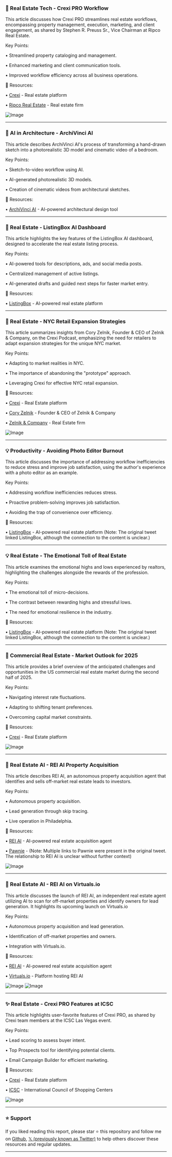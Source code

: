 ### 🤖 Real Estate Tech - Crexi PRO Workflow

This article discusses how Crexi PRO streamlines real estate workflows, encompassing property management, execution, marketing, and client engagement, as shared by Stephen R. Preuss Sr., Vice Chairman at Ripco Real Estate.

Key Points:

• Streamlined property cataloging and management.


• Enhanced marketing and client communication tools.


• Improved workflow efficiency across all business operations.



🔗 Resources:

• [Crexi](https://x.com/CREXinc) - Real estate platform


• [Ripco Real Estate](https://x.com/RipcoRealEstate) - Real estate firm


![Image](https://pbs.twimg.com/media/GxiAFfOWAAA3xjO.jpg)

---
### 🚀 AI in Architecture - ArchiVinci AI

This article describes ArchiVinci AI's process of transforming a hand-drawn sketch into a photorealistic 3D model and cinematic video of a bedroom.

Key Points:

• Sketch-to-video workflow using AI.


• AI-generated photorealistic 3D models.


• Creation of cinematic videos from architectural sketches.


🔗 Resources:

• [ArchiVinci AI](https://x.com/ArchiVinciAI) - AI-powered architectural design tool

---
### 🚀 Real Estate - ListingBox AI Dashboard

This article highlights the key features of the ListingBox AI dashboard, designed to accelerate the real estate listing process.

Key Points:

• AI-powered tools for descriptions, ads, and social media posts.


• Centralized management of active listings.


• AI-generated drafts and guided next steps for faster market entry.



🔗 Resources:

• [ListingBox](https://x.com/Listingboxio) - AI-powered real estate platform


---
### 🤖 Real Estate - NYC Retail Expansion Strategies

This article summarizes insights from Cory Zelnik, Founder & CEO of Zelnik & Company, on the Crexi Podcast, emphasizing the need for retailers to adapt expansion strategies for the unique NYC market.

Key Points:

• Adapting to market realities in NYC.


• The importance of abandoning the "prototype" approach.


• Leveraging Crexi for effective NYC retail expansion.


🔗 Resources:

• [Crexi](https://x.com/CREXinc) - Real Estate platform


• [Cory Zelnik](https://x.com/CoryZelnik) - Founder & CEO of Zelnik & Company


• [Zelnik & Company](https://x.com/Zelnikco) - Real Estate firm


![Image](https://pbs.twimg.com/media/GwkJIj_XgAA5TCg.jpg)

---
### 💡 Productivity - Avoiding Photo Editor Burnout

This article discusses the importance of addressing workflow inefficiencies to reduce stress and improve job satisfaction, using the author's experience with a photo editor as an example.

Key Points:

• Addressing workflow inefficiencies reduces stress.


• Proactive problem-solving improves job satisfaction.


• Avoiding the trap of convenience over efficiency.


🔗 Resources:

• [ListingBox](https://x.com/Listingboxio) - AI-powered real estate platform (Note:  The original tweet linked ListingBox, although the connection to the content is unclear.)

---
### 💡 Real Estate - The Emotional Toll of Real Estate

This article examines the emotional highs and lows experienced by realtors, highlighting the challenges alongside the rewards of the profession.

Key Points:

• The emotional toll of micro-decisions.


• The contrast between rewarding highs and stressful lows.


• The need for emotional resilience in the industry.


🔗 Resources:

• [ListingBox](https://x.com/Listingboxio) - AI-powered real estate platform (Note:  The original tweet linked ListingBox, although the connection to the content is unclear.)

---
### 🤖 Commercial Real Estate - Market Outlook for 2025

This article provides a brief overview of the anticipated challenges and opportunities in the US commercial real estate market during the second half of 2025.

Key Points:

• Navigating interest rate fluctuations.


• Adapting to shifting tenant preferences.


• Overcoming capital market constraints.



🔗 Resources:

• [Crexi](https://x.com/CREXinc) - Real Estate platform


![Image](https://pbs.twimg.com/media/GutYAI-boAEynyx?format=jpg&name=small)

---
### 🤖 Real Estate AI - REI AI Property Acquisition

This article describes REI AI, an autonomous property acquisition agent that identifies and sells off-market real estate leads to investors.

Key Points:

• Autonomous property acquisition.


• Lead generation through skip tracing.


• Live operation in Philadelphia.



🔗 Resources:

• [REI AI](https://x.com/reiai_xyz) - AI-powered real estate acquisition agent


• [Pawnie](https://x.com/pawnie_) - (Note: Multiple links to Pawnie were present in the original tweet.  The relationship to REI AI is unclear without further context)


![Image](https://pbs.twimg.com/media/GtzX8PsXgAA0itP?format=jpg&name=small)

---
### 🤖 Real Estate AI - REI AI on Virtuals.io

This article discusses the launch of REI AI, an independent real estate agent utilizing AI to scan for off-market properties and identify owners for lead generation.  It highlights its upcoming launch on Virtuals.io

Key Points:

• Autonomous property acquisition and lead generation.


• Identification of off-market properties and owners.


• Integration with Virtuals.io.


🔗 Resources:

• [REI AI](https://x.com/reiai_xyz) - AI-powered real estate acquisition agent


• [Virtuals.io](https://x.com/virtuals_io) - Platform hosting REI AI


![Image](https://pbs.twimg.com/media/GtvsmzyWEAAqfrJ?format=png&name=small)
![Image](https://pbs.twimg.com/media/GtvsoRNaQAEYmbG?format=png&name=small)

---
### ✨ Real Estate - Crexi PRO Features at ICSC

This article highlights user-favorite features of Crexi PRO, as shared by Crexi team members at the ICSC Las Vegas event.

Key Points:

• Lead scoring to assess buyer intent.


• Top Prospects tool for identifying potential clients.


• Email Campaign Builder for efficient marketing.



🔗 Resources:

• [Crexi](https://x.com/CREXinc) - Real Estate platform


• [ICSC](https://x.com/ICSC) - International Council of Shopping Centers


![Image](https://pbs.twimg.com/media/GsyTP4hXoAEQmUM.jpg)


---

### ⭐️ Support

If you liked reading this report, please star ⭐️ this repository and follow me on [Github](https://github.com/Drix10), [𝕏 (previously known as Twitter)](https://x.com/DRIX_10_) to help others discover these resources and regular updates.

---